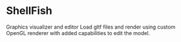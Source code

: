 # ShellFish
Graphics visualizer and editor
Load gltf files and render using custom OpenGL renderer with added capabilities to edit the model.
